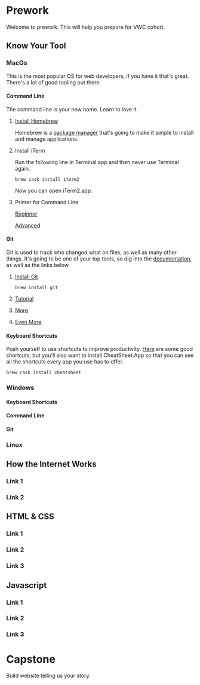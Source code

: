# Prework

Welcome to prework. This will help you prepare for VWC cohort.

## Know Your Tool

### MacOs

This is the most popular OS for web developers, if you have it that's great. There's a lot of good tooling out there.

#### Command Line

The command line is your new home. Learn to love it.

1. [Install Homebrew](https://brew.sh/)

    Homebrew is a [package manager](https://medium.freecodecamp.org/javascript-package-managers-101-9afd926add0a) that's going to make it simple to install and manage applications.

2. Install iTerm

    Run the following line in Terminal.app and then never use Terminal again.

    `brew cask install iterm2`

    Now you can open iTerm2.app.

3. Primer for Command Line

    [Beginner](http://jonibologna.com/command-line-primer-primer/)

    [Advanced](https://developer.apple.com/library/content/documentation/OpenSource/Conceptual/ShellScripting/CommandLInePrimer/CommandLine.html)

#### Git

Git is used to track who changed what on files, as well as many other things. It's going to be one of your top tools, so dig into the [documentation](https://git-scm.com/doc), as well as the links below.

1. [Install Git](https://gist.github.com/derhuerst/1b15ff4652a867391f03#file-mac-md)

    `brew install git`

2. [Tutorial](https://try.github.io/levels/1/challenges/1)

3. [More](https://guides.github.com/)

4. [Even More](https://www.atlassian.com/git/tutorials/comparing-workflows/gitflow-workflow)

#### Keyboard Shortcuts

Push yourself to use shortcuts to improve productivity. [Here](https://medium.com/productivity-freak/macos-keyboard-shortcuts-41c8184f65a6) are some good shortcuts, but you'll also want to install CheatSheet.App so that you can see all the shortcuts every app you use has to offer.

`brew cask install cheatsheet`

### Windows

#### Keyboard Shortcuts

#### Command Line

#### Git

### Linux


## How the Internet Works

### Link 1

### Link 2 

## HTML & CSS

### Link 1 

### Link 2

### Link 3

## Javascript

### Link 1

### Link 2

### Link 3

# Capstone

Build website telling us your story.
